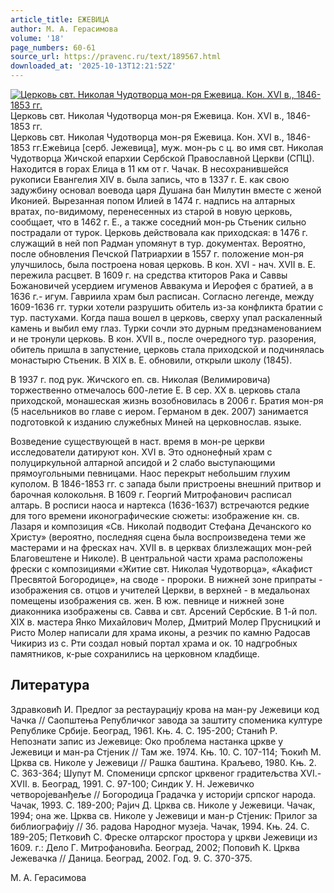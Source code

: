 ```yaml
---
article_title: ЕЖЕВИЦА
author: М. А. Герасимова
volume: '18'
page_numbers: 60-61
source_url: https://pravenc.ru/text/189567.html
downloaded_at: '2025-10-13T12:21:52Z'
---
```


[![Церковь свт. Николая Чудотворца мон-ря Ежевица. Кон. XVI в., 1846-1853 гг.](https://pravenc.ru/data/501/493/1234/i200.jpg "Кликните для увеличения картинки")](https://pravenc.ru/data/501/493/1234/i400.jpg)Церковь свт. Николая Чудотворца мон-ря Ежевица. Кон. XVI в., 1846-1853 гг.  
Церковь свт. Николая Чудотворца мон-ря Ежевица. Кон. XVI в., 1846-1853 гг.Еже́вица [серб. Jежевица], муж. мон-рь с ц. во имя свт. Николая Чудотворца Жичской епархии Сербской Православной Церкви (СПЦ). Находится в горах Елица в 11 км от г. Чачак. В несохранившейся рукописи Евангелия XIV в. была запись, что в 1337 г. Е. как свою задужбину основал воевода царя Душана бан Милутин вместе с женой Иконией. Вырезанная попом Илией в 1474 г. надпись на алтарных вратах, по-видимому, перенесенных из старой в новую церковь, сообщает, что в 1462 г. Е., а также соседний мон-рь Стьеник сильно пострадали от турок. Церковь действовала как приходская: в 1476 г. служащий в ней поп Радман упомянут в тур. документах. Вероятно, после обновления Печской Патриархии в 1557 г. положение мон-ря улучшилось, была построена новая церковь. В кон. XVI - нач. XVII в. Е. пережила расцвет. В 1609 г. на средства ктиторов Рака и Саввы Божановичей усердием игуменов Аввакума и Иерофея с братией, а в 1636 г.- игум. Гавриила храм был расписан. Согласно легенде, между 1609-1636 гг. турки хотели разрушить обитель из-за конфликта братии с тур. пастухами. Когда паша вошел в церковь, сверху упал раскаленный камень и выбил ему глаз. Турки сочли это дурным предзнаменованием и не тронули церковь. В кон. XVII в., после очередного тур. разорения, обитель пришла в запустение, церковь стала приходской и подчинялась монастырю Стьеник. В XIX в. Е. обновили, открыли школу (1845).

В 1937 г. под рук. Жичского еп. св. Николая (Велимировича) торжественно отмечалось 600-летие Е. В сер. XX в. церковь стала приходской, монашеская жизнь возобновилась в 2006 г. Братия мон-ря (5 насельников во главе с иером. Германом в дек. 2007) занимается подготовкой к изданию служебных Миней на церковнослав. языке.

Возведение существующей в наст. время в мон-ре церкви исследователи датируют кон. XVI в. Это однонефный храм с полуциркульной алтарной апсидой и 2 слабо выступающими прямоугольными певницами. Наос перекрыт небольшим глухим куполом. В 1846-1853 гг. с запада были пристроены внешний притвор и барочная колокольня. В 1609 г. Георгий Митрофанович расписал алтарь. В росписи наоса и нартекса (1636-1637) встречаются редкие для того времени иконографические сюжеты: изображение кн. св. Лазаря и композиция «Св. Николай подводит Стефана Дечанского ко Христу» (вероятно, последняя сцена была воспроизведена теми же мастерами и на фресках нач. XVII в. в церквах близлежащих мон-рей Благовештене и Николе). В центральной части храма расположены фрески с композициями «Житие свт. Николая Чудотворца», «Акафист Пресвятой Богородице», на своде - пророки. В нижней зоне припраты - изображения св. отцов и учителей Церкви, в верхней - в медальонах помещены изображения св. жен. В юж. певнице и нижней зоне диаконника изображены св. Савва и свт. Арсений Сербские. В 1-й пол. XIX в. мастера Янко Михайлович Молер, Дмитрий Молер Прусницкий и Ристо Молер написали для храма иконы, а резчик по камню Радосав Чикириз из с. Рти создал новый портал храма и ок. 10 надгробных памятников, к-рые сохранились на церковном кладбище.

## Литература

Здравковић И. Предлог за рестаурациjу крова на ман-ру Jежевици код Чачка // Саопштења Републичког завода за заштиту споменика културе Републике Србиjе. Београд, 1961. Књ. 4. С. 195-200; Станић Р. Непознати запис из Jежевице: Око проблема настанка цркве у Jежевици и ман-ра Стjеник // Там же. 1974. Књ. 10. С. 107-114; Ћокић М. Црква св. Николе у Jежевици // Рашка баштина. Краљево, 1980. Књ. 2. С. 363-364; Шупут М. Споменици српског црквеног градитељства XVI.-XVII. в. Београд, 1991. С. 97-100; Синдик У. Н. Jежевичко четвороjеванђеље // Богородица Градачка у историjи српског народа. Чачак, 1993. C. 189-200; Раjич Д. Црква cв. Николе у Jежевици. Чачак, 1994; она же. Црква св. Николе у Jежевици и ман-р Стjеник: Прилог за библиографиjу // Зб. радова Народног музеjа. Чачак, 1994. Књ. 24. С. 189-205; Петковић С. Фреске олтарског простора у цркви Jежевици из 1609. г.: Дело Г. Митрофановића. Београд, 2002; Поповић К. Црква Jежевачка // Даница. Београд, 2002. Год. 9. С. 370-375.

М. А. Герасимова
